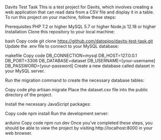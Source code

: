 Davits Test Task
This is a test project for Davits, which involves creating a web application that can read data from a CSV file and display it in a table. To run this project on your machine, follow these steps:

Prerequisites
PHP 7.2 or higher
MySQL 5.7 or higher
Node.js 12.18 or higher
Installation
Clone this repository to your local machine:

bash
Copy code
git clone https://github.com/datopipo/davits-test-task.git
Update the .env file to connect to your MySQL database:

makefile
Copy code
DB_CONNECTION=mysql
DB_HOST=127.0.0.1
DB_PORT=3306
DB_DATABASE=dataset
DB_USERNAME=[your-username]
DB_PASSWORD=[your-password]
Create a new database called dataset in your MySQL server.

Run the migration command to create the necessary database tables:

Copy code
php artisan migrate
Place the dataset.csv file into the public directory of the project.

Install the necessary JavaScript packages:

Copy code
npm install
Run the development server:

arduino
Copy code
npm run dev
Once you've completed these steps, you should be able to view the project by visiting http://localhost:8000 in your web browser.






